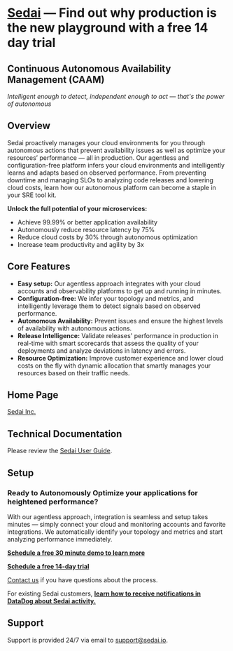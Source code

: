 # [Sedai][1] — Find out why production is the new playground with a free 14 day trial
## Continuous Autonomous Availability Management (CAAM)

*Intelligent enough to detect, independent enough to act — that's the power of autonomous*

## Overview
Sedai proactively manages your cloud environments for you through autonomous actions that prevent availability issues as well as optimize your resources’ performance — all in production. Our agentless and configuration-free platform infers your cloud environments and intelligently learns and adapts based on observed performance. From preventing downtime and managing SLOs to analyzing code releases and lowering cloud costs, learn how our autonomous platform can become a staple in your SRE tool kit.

**Unlock the full potential of your microservices:**
* Achieve 99.99% or better application availability
* Autonomously reduce resource latency by 75%
* Reduce cloud costs by 30% through autonomous optimization
* Increase team productivity and agility by 3x

## Core Features
* **Easy setup:** Our agentless approach integrates with your cloud accounts and observability platforms to get up and running in minutes.
* **Configuration-free:** We infer your topology and metrics, and intelligently leverage them to detect signals based on observed performance.
* **Autonomous Availability:** Prevent issues and ensure the highest levels of availability with autonomous actions.
* **Release Intelligence:** Validate releases' performance in production in real-time with smart scorecards that assess the quality of your deployments and analyze deviations in latency and errors.
* **Resource Optimization:** Improve customer experience and lower cloud costs on the fly with dynamic allocation that smartly manages your resources based on their traffic needs.

## Home Page
[Sedai Inc.][1]

## Technical Documentation
Please review the [Sedai User Guide][4].
## Setup
### Ready to Autonomously Optimize your applications for heightened performance?
With our agentless approach, integration is seamless and setup takes minutes — simply connect your cloud and monitoring accounts and favorite integrations. We automatically identify your topology and metrics and start analyzing performance immediately.

**[Schedule a free 30 minute demo to learn more][2]**

**[Schedule a free 14-day trial][2]**

[Contact us][5] if you have questions about the process.

For existing Sedai customers, **[learn how to receive notifications in DataDog about Sedai activity.][6]**

## Support
Support is provided 24/7 via email to [support@sedai.io][3].

[1]:[https://www.sedai.io]cs
[2]:[https://calendly.com/sedai/sedai-demo]
[3]:[email:support@sedai.io]
[4]:[https://sedai.gitbook.io/sedai/]
[5]:[email:contact@sedai.io]
[6]:[https://sedai.gitbook.io/sedai/sedai-user-guide/controls/notifications]
